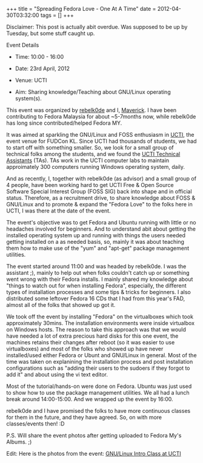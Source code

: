+++
title = "Spreading Fedora Love - One At A Time"
date = 2012-04-30T03:32:00
tags = []
+++

Disclaimer: This post is actually abit overdue. Was supposed to be up
by Tuesday, but some stuff caught up.

Event Details

* Time: 10:00 - 16:00

* Date: 23rd April, 2012

* Venue: UCTI

* Aim: Sharing knowledge/Teaching about GNU/Linux operating system(s).

This event was organized by [rebelk0de](https://twitter.com/#!/rebelk0de) and I,
[Maverick](https://fedoraproject.org/wiki/User:Mavjs). I have been contributing to Fedora Malaysia for about ~5-7months now, while rebelk0de has long since contributed/helped Fedora MY. 

It was aimed at sparkling the GNU/Linux and FOSS enthusiasm in [UCTI](http://ucti.edu.my), the event venue for FUDCon KL. Since UCTI had thousands of students, we had to start off with something smaller. So, we look for a small group of technical folks among the students, and we found the [UCTI Technical Assistants](https://sites.google.com/site/uctitechnicalassistantsteam) (TAs). TAs work in the UCTI computer labs to maintain approimately 300 computers running Windows operating system, daily.

And as recently, I, together with rebelk0de (as advisor) and a small group of 4 people, have been working hard to get UCTI Free & Open Source Software Special Interest Group (FOSS SIG) back into shape and in official status. Therefore, as a recruitment drive, to share knowledge about FOSS & GNU/Linux and to promote & expand the "Fedora Love" to the folks here in UCTI, I was there at the date of the event.

The event's objective was to get Fedora and Ubuntu running with little or no headaches involved for beginners. And to understand abit about getting the installed operating system up and running with things the users needed getting installed on a as needed basis, so, mainly it was about teaching them how to make use of the "yum" and "apt-get" package management utilities.

The event started around 11:00 and was headed by rebelk0de. I was the assistant ;), mainly to help out when folks couldn't catch up or something went wrong with their Fedora installs. I mainly shared my knowledge about "things to watch out for when installing Fedora", especially, the different types of installation processes and some tips & tricks for beginners. I also distributed some leftover Fedora 16 CDs that I had from this year's FAD, almost all of the folks that showed up got it.

We took off the event by installing "Fedora" on the virtualboxes which took approximately 30mins. The installation environments were inside virtualbox on Windows hosts. The reason to take this approach was that we would have needed a lot of extra precious hard disks for this one event, the machines retains their changes after reboot (so it was easier to use virtualboxes) and most of the folks who showed up have never installed/used either Fedora or Ubunt and GNU/Linux in general. Most of the time was taken on explanining the installation process and post installation configurations such as "adding their users to the sudoers if they forgot to add it" and about using the vi text editor.

Most of the tutorial/hands-on were done on Fedora. Ubuntu was just used to show how to use the package management utilities. We all had a lunch break around 14:00-15:00. And we wrapped up the event by 16:00. 

rebelk0de and I have promised the folks to have more continuous classes for them in the future, and they have agreed. So, on with more classes/events then! :D

P.S. Will share the event photos after getting uploaded to Fedora My's Albums. ;)

Edit: Here is the photos from the event: [GNU/Linux Intro Class at UCTI](https://plus.google.com/photos/109153510244556917522/albums/5735474293982143825)
